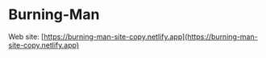 # Burning-Man

Web site: [https://burning-man-site-copy.netlify.app](https://burning-man-site-copy.netlify.app)
